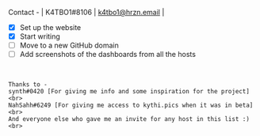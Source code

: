 Contact - | K4TBO1#8106 | k4tbo1@hrzn.email |


- [x] Set up the website
- [x] Start writing
- [ ] Move to a new GitHub domain
- [ ] Add screenshots of the dashboards from all the hosts
<br>

```
Thanks to - 
synth#0420 [For giving me info and some inspiration for the project] <br>
NahSahh#6249 [For giving me access to kythi.pics when it was in beta] <br>
And everyone else who gave me an invite for any host in this list :) <br>
```
